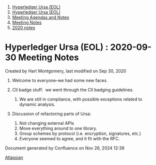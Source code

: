 1. [Hyperledger Ursa (EOL)](index.html)
2. [Hyperledger Ursa (EOL)](19595269.html)
3. [Meeting Agendas and Notes](Meeting-Agendas-and-Notes_19603313.html)
4. [Meeting Notes](Meeting-Notes_19611649.html)
5. [2020 notes](2020-notes_19611911.html)

# Hyperledger Ursa (EOL) : 2020-09-30 Meeting Notes

Created by Hart Montgomery, last modified on Sep 30, 2020

1. Welcome to everyone–we had some new faces.
2. CII badge stuff:  we went through the CII badging guidelines.
   
   1. We are still in compliance, with possible exceptions related to dynamic analysis.
3. Discussion of refactoring parts of Ursa:
   
   1. Not changing external APIs
   2. Move everything around to one library.
   3. Group schemes by protocol (i.e. encryption, signatures, etc.)
   4. Everyone seemed to agree, and it fit with the RFC.

Document generated by Confluence on Nov 26, 2024 12:38

[Atlassian](http://www.atlassian.com/)
